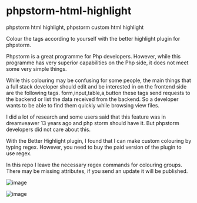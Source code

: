 # phpstorm-html-highlight
phpstorm html highlight, phpstorm custom html highlight


Colour the tags according to yourself with the better highlight plugin for phpstorm.


Phpstorm is a great programme for Php developers. However, while this programme has very superior capabilities on the Php side, it does not meet some very simple things.

While this colouring may be confusing for some people, the main things that a full stack developer should edit and be interested in on the frontend side are the following tags. 
form,input,table,a,button these tags send requests to the backend or list the data received from the backend. So a developer wants to be able to find them quickly while browsing view files. 

I did a lot of research and some users said that this feature was in dreamveawer 13 years ago and php storm should have it. But phpstorm developers did not care about this.

With the Better Highlight plugin, I found that I can make custom colouring by typing regex. However, you need to buy the paid version of the plugin to use regex. 

In this repo I leave the necessary regex commands for colouring groups. There may be missing attributes, if you send an update it will be published. 




![image](https://github.com/mywebmanavgat/phpstorm-html-highlight/assets/37261803/dba05527-be14-4816-86a7-738bba6380dc)


![image](https://github.com/mywebmanavgat/phpstorm-html-highlight/assets/37261803/34b5ee92-17c7-4426-9c74-c309710aa7fc)
